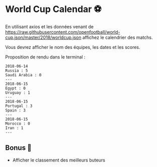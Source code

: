 # World Cup Calendar ⚽️

En utilisant axios et les données venant de https://raw.githubusercontent.com/openfootball/world-cup.json/master/2018/worldcup.json affichez le calendrier des matchs.

Vous devrez afficher le nom des équipes, les dates et les scores.

Proposition de rendu dans le terminal :

```
2018-06-14
Russia : 5
Saudi Arabia : 0
---
2018-06-15
Egypt : 0
Uruguay : 1
---
2018-06-15
Portugal : 3
Spain : 3
---
2018-06-15
Morocco : 0
Iran : 1
---
```

## Bonus 🥅

- Afficher le classement des meilleurs buteurs
